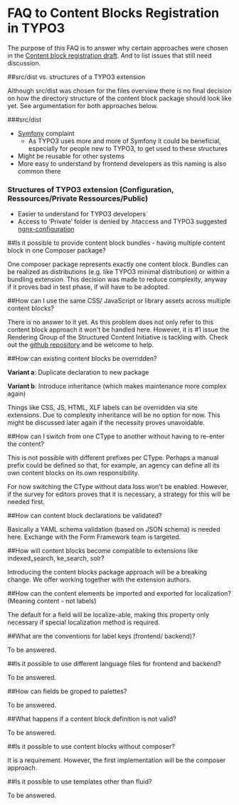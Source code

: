 # FAQ to Content Blocks Registration in TYPO3


The purpose of this FAQ is to answer why certain approaches were chosen in the [Content block registration draft](ContentBlockRegistration.md).
And to list issues that still need discussion.

##src/dist vs. structures of a TYPO3 extension

Although src/dist was chosen for the files overview there is no final decision on how the directory structure 
of the content block package should look like yet. See argumentation for both approaches below.


###src/dist
* [Symfony](https://symfony.com/) complaint
    * As TYPO3 uses more and more of Symfony it could be beneficial, especially for people new to TYPO3, to get used to these structures
* Might be reusable for other systems
* More easy to understand by frontend developers as this naming is also common there


### Structures of TYPO3 extension (Configuration, Ressources/Private Ressources/Public)
* Easier to understand for TYPO3 developers
* Access to ‘Private’ folder is denied by .htaccess and TYPO3 suggested [ngnx-configuration](https://docs.typo3.org/m/typo3/reference-coreapi/master/en-us/Security/GuidelinesAdministrators/Index.html#restrict-access-to-files-on-a-server-level)


##Is it possible to provide content block bundles - having multiple content block in one Composer package?

One composer package represents exactly one content block. Bundles can be realized as distributions (e.g. like TYPO3 minimal distribution) 
or within a bundling extension. This decision was made to reduce complexity, anyway if it proves bad in test phase, if will have to be adopted.

##How can I use the same CSS/ JavaScript or library assets across multiple content blocks?

There is no answer to it yet. As this problem does not only refer to this content block approach it won't be handled here.
However, it is #1 issue the Rendering Group of the Structured Content Initiative is tackling with. 
Check out the [github repository](https://github.com/TYPO3-Initiatives/structured-asset-rendering) and be welcome to help.

##How can existing content blocks be overridden?

**Variant a**: Duplicate declaration to new package

**Variant b**: Introduce inheritance (which makes maintenance more complex again)

Things like CSS, JS, HTML, XLF labels can be overridden via site extensions. 
Due to complexity inheritance will be no option for now. This might be discussed later again if the necessity proves unavoidable.

##How can I switch from one CType to another without having to re-enter the content? 

This is not possible with different prefixes per CType. Perhaps a manual prefix could be defined so that, 
for example, an agency can define all its own content blocks on its own responsibility.

For now switching the CType without data loss won't be enabled. However, if the survey for editors proves that it is necessary, 
a strategy for this will be needed first.

##How can content block declarations be validated?

Basically a YAML schema validation (based on JSON schema) is needed here. Exchange with the Form Framework team is targeted.


##How will content blocks become compatible to extensions like indexed_search, ke_search, solr?

Introducing the content blocks package approach will be a breaking change. We offer working together with the extension authors.

##How can the content elements be imported and exported for localization? (Meaning content - not labels)

The default for a field will be localize-able, making this property only necessary if special localization method is required.

##What are the conventions for label keys (frontend/ backend)?

To be answered.

##Is it possible to use different language files for frontend and backend?

To be answered.

##How can fields be groped to palettes?

To be answered.

##What happens if a content block definition is not valid?

To be answered.

##Is it possible to use content blocks without composer?

It is a requirement. However, the first implementation will be the composer approach.

##Is it possible to use templates other than fluid?

To be answered.
